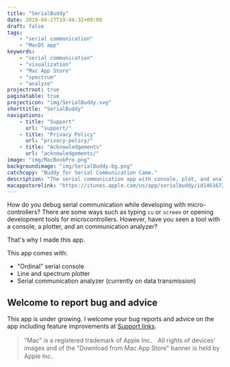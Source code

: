 ```yaml
---
title: "SerialBuddy"
date: 2019-04-27T19:44:32+09:00
draft: false
tags:
    - "serial communication"
    - "MacOS app"
keywords:
    - "serial communication"
    - "visualization"
    - "Mac App Store"
    - "spectrum"
    - "analyze"
projectroot: true
paginatable: true
projecticon: "img/SerialBuddy.svg"
shorttitle: "SerialBuddy"
navigations:
    - title: "Support"
      url: "support/"
    - title: "Privacy Policy"
      url: "privacy-policy/"
    - title: "Acknowledgements"
      url: "acknowledgements/"
image: "img/MacBookPro.png"
backgroundimage: "img/SerialBuddy-bg.png"
catchcopy: "Buddy for Serial Communication Came."
description: "The serial communication app with console, plot, and analyzer for Mac."
macappstorelink: "https://itunes.apple.com/us/app/serialbuddy/id1461672018"
---
```


How do you debug serial communication while developing with micro-controllers?
There are some ways such as typing `cu` or `screen` or opening development tools for microcontrollers.
However, have you seen a tool with a console, a plotter, and an communication analyzer?

That's why I made this app.

This app comes with:

- "Ordinal" serial console
- Line and spectrum plotter
- Serial communication analyzer (currently on data transmission)

## Welcome to report bug and advice

This app is under growing.
I welcome your bug reports and advice on the app including feature improvements at [Support links](support/).

> "Mac" is a registered trademark of Apple Inc．
> All rights of devices' images and of the "Download from Mac App Store" banner is held by Apple Inc．
